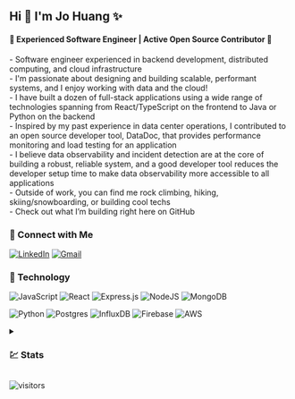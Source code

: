 <h2> Hi 👋 I'm Jo Huang ✨ </h2>

<h4> 🌱 Experienced Software Engineer | Active Open Source Contributor 🌱 </h4>
 - Software engineer experienced in backend development, distributed computing, and cloud infrastructure<br>
 - I'm passionate about designing and building scalable, performant systems, and I enjoy working with data and the cloud!<br>
 - I have built a dozen of full-stack applications using a wide range of technologies spanning from React/TypeScript on the frontend to Java or Python on the backend<br>
 - Inspired by my past experience in data center operations, I contributed to an open source developer tool, DataDoc, that provides performance monitoring and load testing for an application<br>
 - I believe data observability and incident detection are at the core of building a robust, reliable system, and a good developer tool reduces the developer setup time to make data observability more accessible to all applications<br>
 - Outside of work, you can find me rock climbing, hiking, skiing/snowboarding, or building cool techs<br>
 - Check out what I’m building right here on GitHub<br>

<h3>🔗 Connect with Me</h3>

[![LinkedIn](https://img.shields.io/badge/linkedin-%230077B5.svg?style=for-the-badge&logo=linkedin&logoColor=white)](https://www.linkedin.com/in/johuangx/)
[![Gmail](https://img.shields.io/badge/Gmail-D14836?style=for-the-badge&logo=gmail&logoColor=white)](mailto:johuangx@gmail.com)

<h3>🧰 Technology</h3>
  
![JavaScript](https://img.shields.io/badge/javascript-%23323330.svg?style=for-the-badge&logo=javascript&logoColor=%23F7DF1E)
![React](https://img.shields.io/badge/react-%2320232a.svg?style=for-the-badge&logo=react&logoColor=%2361DAFB)
![Express.js](https://img.shields.io/badge/express.js-%23404d59.svg?style=for-the-badge&logo=express&logoColor=%2361DAFB)
![NodeJS](https://img.shields.io/badge/node.js-6DA55F?style=for-the-badge&logo=node.js&logoColor=white)
![MongoDB](https://img.shields.io/badge/MongoDB-%234ea94b.svg?style=for-the-badge&logo=mongodb&logoColor=white)

![Python](https://img.shields.io/badge/python-3670A0?style=for-the-badge&logo=python&logoColor=ffdd54)
![Postgres](https://img.shields.io/badge/postgres-%23316192.svg?style=for-the-badge&logo=postgresql&logoColor=white)
![InfluxDB](https://img.shields.io/badge/InfluxDB-22ADF6?style=for-the-badge&logo=InfluxDB&logoColor=white)
![Firebase](https://img.shields.io/badge/firebase-%23039BE5.svg?style=for-the-badge&logo=firebase)
![AWS](https://img.shields.io/badge/AWS-%23FF9900.svg?style=for-the-badge&logo=amazon-aws&logoColor=white)

<details>
  <summary><h3>💹 Stats</h3></summary>

![stats](https://github-readme-stats.vercel.app/api?username=jochuang&include_all_commits=true&show_icons=true&count_private=true&disable_animations=true&theme=tokyonight&hide=stars,contribs)

</details>

![visitors](https://visitor-badge.glitch.me/badge?page_id=jochuang.jochuang)

<!--
**jochuang/jochuang** is a ✨ _special_ ✨ repository because its `README.md` (this file) appears on your GitHub profile.

Here are some ideas to get you started:

- 🔭 I’m currently working on ...
- 🌱 I’m currently learning ...
- 👯 I’m looking to collaborate on ...
- 🤔 I’m looking for help with ...
- 💬 Ask me about ...
- 📫 How to reach me: ...
- 😄 Pronouns: ...
- ⚡ Fun fact: ...
-->
